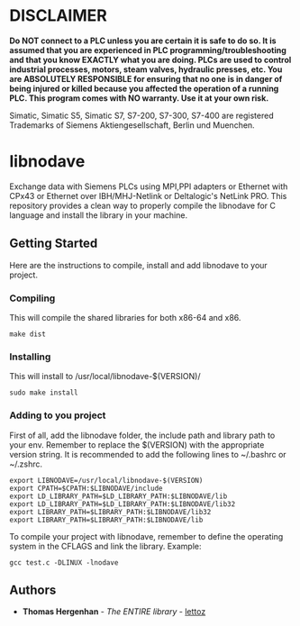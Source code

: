 # DISCLAIMER

**Do NOT connect to a PLC unless you are certain it is safe to do so. It is assumed that you are experienced in PLC programming/troubleshooting and that you know EXACTLY what you are doing. PLCs are used to control industrial processes, motors, steam valves, hydraulic presses, etc. You are ABSOLUTELY RESPONSIBLE for ensuring that no one is in danger of being injured or killed because you affected the operation of a running PLC.
This program comes with NO warranty. Use it at your own risk.**

Simatic, Simatic S5, Simatic S7, S7-200, S7-300, S7-400 are registered Trademarks of Siemens Aktiengesellschaft, Berlin und Muenchen.

# libnodave

Exchange data with Siemens PLCs using MPI,PPI adapters or Ethernet with CPx43 or Ethernet over IBH/MHJ-Netlink or Deltalogic's NetLink PRO. This repository provides a clean way to properly compile the libnodave for C language and install the library in your machine.

## Getting Started

Here are the instructions to compile, install and add libnodave to your project.

### Compiling

This will compile the shared libraries for both x86-64 and x86.
```
make dist
```

### Installing

This will install to /usr/local/libnodave-$(VERSION)/
```
sudo make install
```

### Adding to you project

First of all, add the libnodave folder, the include path and library path to your env. Remember to replace the $(VERSION) with the appropriate version string. It is recommended to add the following lines to ~/.bashrc or ~/.zshrc.
```
export LIBNODAVE=/usr/local/libnodave-$(VERSION)
export CPATH=$CPATH:$LIBNODAVE/include
export LD_LIBRARY_PATH=$LD_LIBRARY_PATH:$LIBNODAVE/lib
export LD_LIBRARY_PATH=$LD_LIBRARY_PATH:$LIBNODAVE/lib32
export LIBRARY_PATH=$LIBRARY_PATH:$LIBNODAVE/lib32
export LIBRARY_PATH=$LIBRARY_PATH:$LIBNODAVE/lib
```

To compile your project with libnodave, remember to define the operating system in the CFLAGS and link the library. Example:
```
gcc test.c -DLINUX -lnodave
```

## Authors

* **Thomas Hergenhan** - *The ENTIRE library* - [lettoz](https://sourceforge.net/u/lettoz/profile/)

